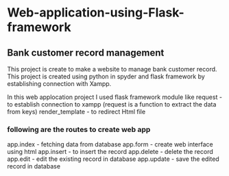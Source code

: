 # Web-application-using-Flask-framework

## Bank customer record management

This project is create to make a website to manage bank customer record. This project is created using python in spyder and flask framework by establishing connection with Xampp.

In this web applocation project I used flask framework module like 
request - to establish connection to xampp (request is a function to extract the data from keys)
render_template - to redirect Html file 

### following are the routes to create web app

app.index - fetching data from database
app.form - create web interface using html 
app.insert - to insert the record 
app.delete - delete the record
app.edit - edit the existing record in database 
app.update - save the edited record in database 
